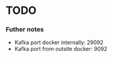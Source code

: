 # TODO
### Futher notes

- Kafka port docker internally: 29092
- Kafka port from outsite docker: 9092